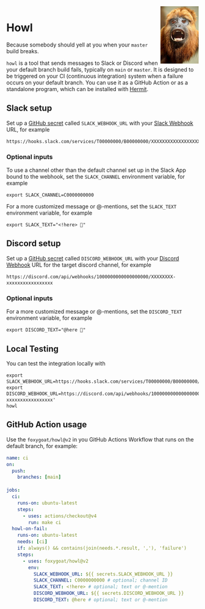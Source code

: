 <a href="https://commons.wikimedia.org/wiki/File:DSC09108_-_Guyanan_Red_Howler_Monkey_(36384553204).jpg" title="Howler Monkey on Wikipedia">
<img align="right" width="100" height="150" src="howler.jpeg" alt="Howler monkey">
</a>

# Howl

Because somebody should yell at you when your `master` build breaks.

`howl` is a tool that sends messages to Slack or Discord when your default
branch build fails, typically on `main` or `master`. It is designed to be
triggered on your CI (continuous integration) system when a failure occurs on
your default branch. You can use it as a GitHub Action or as a standalone
program, which can be installed with [Hermit].

[Hermit]: https://cashapp.github.io/hermit

## Slack setup

Set up a [GitHub secret] called `SLACK_WEBHOOK_URL` with your
[Slack Webhook] URL, for example

    https://hooks.slack.com/services/T00000000/B00000000/XXXXXXXXXXXXXXXXXXXXXXXX

[Slack Webhook]: https://api.slack.com/messaging/webhooks
[GitHub secret]: https://docs.github.com/en/actions/security-guides/using-secrets-in-github-actions

### Optional inputs

To use a channel other than the default channel set up in the Slack App bound
to the webhook, set the `SLACK_CHANNEL` environment variable, for example

    export SLACK_CHANNEL=C0000000000

For a more customized message or @-mentions, set the `SLACK_TEXT` environment
variable, for example

    export SLACK_TEXT="<!here> 🚒"

## Discord setup

Set up a [GitHub secret] called `DISCORD_WEBHOOK_URL` with your
[Discord Webhook] URL for the target discord channel, for example

    https://discord.com/api/webhooks/1000000000000000000/XXXXXXXX-xxxxxxxxxxxxxxxxx

[Discord Webhook]: https://support.discord.com/hc/en-us/articles/228383668-Intro-to-Webhooks
[GitHub secret]: https://docs.github.com/en/actions/security-guides/using-secrets-in-github-actions

### Optional inputs

For a more customized message or @-mentions, set the `DISCORD_TEXT` environment
variable, for example

    export DISCORD_TEXT="@here 🚒"

## Local Testing

You can test the integration locally with

    export SLACK_WEBHOOK_URL=https://hooks.slack.com/services/T00000000/B00000000/XXXXXXXXXXXXXXXXXXXXXXXX
    export DISCORD_WEBHOOK_URL=https://discord.com/api/webhooks/1000000000000000000/XXXXXXXX-xxxxxxxxxxxxxxxxx'
    howl

## GitHub Action usage

Use the `foxygoat/howl@v2` in you GitHub Actions Workflow that runs on the
default branch, for example:

```yaml
name: ci
on:
  push:
    branches: [main]

jobs:
  ci:
    runs-on: ubuntu-latest
    steps:
      - uses: actions/checkout@v4
        run: make ci
  howl-on-fail:
    runs-on: ubuntu-latest
    needs: [ci]
    if: always() && contains(join(needs.*.result, ','), 'failure')
    steps:
      - uses: foxygoat/howl@v2
        env:
          SLACK_WEBHOOK_URL: ${{ secrets.SLACK_WEBHOOK_URL }}
          SLACK_CHANNEL: C0000000000 # optional; channel ID
          SLACK_TEXT: <!here> # optional; text or @-mention
          DISCORD_WEBHOOK_URL: ${{ secrets.DISCORD_WEBHOOK_URL }}
          DISCORD_TEXT: @here # optional; text or @-mention
```
